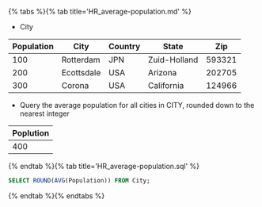 {% tabs %}{% tab title='HR_average-population.md' %}

* City

| Population | City       | Country | State        | Zip    |
| ---------- | ---------- | ------- | ------------ | ------ |
| 100        | Rotterdam  | JPN     | Zuid-Holland | 593321 |
| 200        | Ecottsdale | USA     | Arizona      | 202705 |
| 300        | Corona     | USA     | California   | 124966 |

* Query the average population for all cities in CITY, rounded down to the nearest integer

| Poplution |
| --------- |
| 400       |

{% endtab %}{% tab title='HR_average-population.sql' %}

```sql
SELECT ROUND(AVG(Population)) FROM City;
```

{% endtab %}{% endtabs %}
